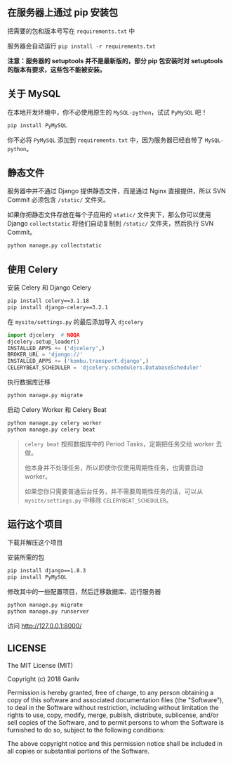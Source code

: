 ## 在服务器上通过 pip 安装包

把需要的包和版本号写在 `requirements.txt` 中

服务器会自动运行 `pip install -r requirements.txt`

**注意：服务器的 setuptools 并不是最新版的，部分 pip 包安装时对 setuptools 的版本有要求，这些包不能被安装。**

## 关于 MySQL

在本地开发环境中，你不必使用原生的 `MySQL-python`，试试 `PyMySQL` 吧！

```bash
pip install PyMySQL
```

你不必将 `PyMySQL` 添加到 `requirements.txt` 中，因为服务器已经自带了 `MySQL-python`。

## 静态文件

服务器中并不通过 Django 提供静态文件，而是通过 Nginx 直接提供，所以 SVN Commit 必须包含 `/static/` 文件夹。

如果你把静态文件存放在每个子应用的 `static/` 文件夹下，那么你可以使用 Django `collectstatic` 将他们自动复制到 `/static/` 文件夹，然后执行 SVN Commit。

```bash
python manage.py collectstatic
```

## 使用 Celery

安装 Celery 和 Django Celery

```bash
pip install celery==3.1.18
pip install django-celery==3.2.1
```

在 `mysite/settings.py` 的最后添加导入 `djcelery`

```python
import djcelery  # NOQA
djcelery.setup_loader()
INSTALLED_APPS += ('djcelery',)
BROKER_URL = 'django://'
INSTALLED_APPS += ('kombu.transport.django',)
CELERYBEAT_SCHEDULER = 'djcelery.schedulers.DatabaseScheduler'
```

执行数据库迁移

```bash
python manage.py migrate
```

启动 Celery Worker 和 Celery Beat

```bash
python manage.py celery worker
python manage.py celery beat
```

> `celery beat` 按照数据库中的 Period Tasks，定期把任务交给 worker 去做。
>
> 他本身并不处理任务，所以即使你仅使用周期性任务，也需要启动 worker。
>
> 如果您你只需要普通后台任务，并不需要周期性任务的话，可以从 `mysite/settings.py` 中移除 `CELERYBEAT_SCHEDULER`。

## 运行这个项目

下载并解压这个项目

安装所需的包

```bash
pip install django==1.8.3
pip install PyMySQL
```

修改其中的一些配置项目，然后迁移数据库、运行服务器

```bash
python manage.py migrate
python manage.py runserver
```

访问 <http://127.0.0.1:8000/>

## LICENSE

The MIT License (MIT)

Copyright (c) 2018 Ganlv

Permission is hereby granted, free of charge, to any person obtaining a copy
of this software and associated documentation files (the "Software"), to deal
in the Software without restriction, including without limitation the rights
to use, copy, modify, merge, publish, distribute, sublicense, and/or sell
copies of the Software, and to permit persons to whom the Software is
furnished to do so, subject to the following conditions:

The above copyright notice and this permission notice shall be included in
all copies or substantial portions of the Software.

